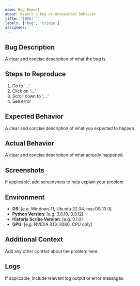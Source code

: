 ```yaml
---
name: Bug Report
about: Report a bug or unexpected behavior
title: '[BUG] '
labels: ['bug', 'triage']
assignees: ''
---
```


## Bug Description
A clear and concise description of what the bug is.

## Steps to Reproduce
1. Go to '...'
2. Click on '....'
3. Scroll down to '....'
4. See error

## Expected Behavior
A clear and concise description of what you expected to happen.

## Actual Behavior
A clear and concise description of what actually happened.

## Screenshots
If applicable, add screenshots to help explain your problem.

## Environment
- **OS**: [e.g. Windows 11, Ubuntu 22.04, macOS 13.0]
- **Python Version**: [e.g. 3.8.10, 3.9.12]
- **Historia Scribe Version**: [e.g. 0.1.0]
- **GPU**: [e.g. NVIDIA RTX 3080, CPU only]

## Additional Context
Add any other context about the problem here.

## Logs
If applicable, include relevant log output or error messages.
